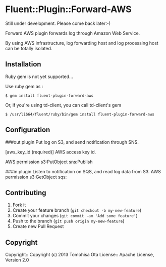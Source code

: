 # Fluent::Plugin::Forward-AWS

Still under development. Please come back later:-)

Forward AWS plugin forwards log through Amazon Web Service.

By using AWS infrastructure, log forwarding host and log processing host can be totally isolated.

## Installation

Ruby gem is not yet supported...

Use ruby gem as :

    $ gem install fluent-plugin-forward-aws

Or, if you're using td-client, you can call td-client's gem

    $ /usr/lib64/fluent/ruby/bin/gem install fluent-plugin-forward-aws

## Configuration

###out plugin
Put log on S3, and send notification through SNS.

[aws_key_id (required)] AWS access key id.


AWS permission
s3:PutObject
sns:Publish

###in plugin
Listen to notification on SQS, and read log data from S3.
AWS permission
s3:GetObject
sqs:

## Contributing

1. Fork it
2. Create your feature branch (`git checkout -b my-new-feature`)
3. Commit your changes (`git commit -am 'Add some feature'`)
4. Push to the branch (`git push origin my-new-feature`)
5. Create new Pull Request

## Copyright

Copyright:: Copyright (c) 2013 Tomohisa Ota
License::   Apache License, Version 2.0